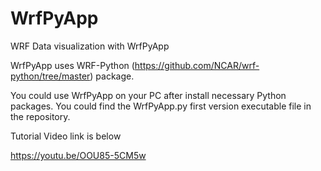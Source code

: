 # WrfPyApp
WRF Data visualization with WrfPyApp

WrfPyApp uses WRF-Python (https://github.com/NCAR/wrf-python/tree/master) package.

You could use WrfPyApp on your PC after install necessary Python packages. 
You could find the WrfPyApp.py first version executable file in the repository.

Tutorial Video link is below 

https://youtu.be/OOU85-5CM5w
